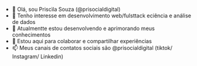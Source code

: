 - 👋 Olá, sou Priscìla Souza (@prisocialdigital)
- 👀 Tenho interesse em desenvolvimento web/fulsttack eciência e análise de dados
- 🌱 Atualmentte estou desenvolvendo e aprimorando meus conhecimentos
- 💞️ Estou aqui para colaborar e compartilhar experiências
- 📫 Meus canais de contatos sociais são @prisocialdigital (tiktok/ Instagram/ Linkedin)

<!---
prisocialdigital/prisocialdigital is a ✨ special ✨ repository because its `README.md` (this file) appears on your GitHub profile.
You can click the Preview link to take a look at your changes.
--->
